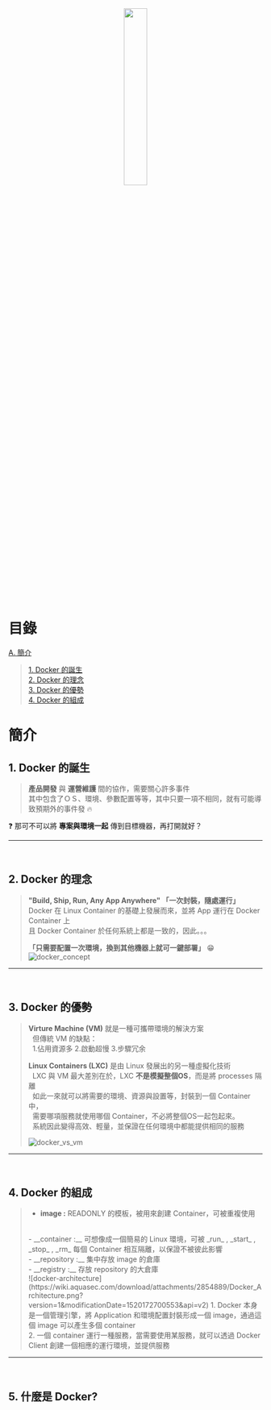 <div align=center><a href="https://www.docker.com/"><img src="https://www.docker.com/sites/default/files/social/docker_facebook_share.png" style="width:30%"></a></div>

# 目錄
[A. 簡介](#concept)
> [1. Docker 的誕生](#dockers-born)  
> [2. Docker 的理念](#what-is-docker)  
> [3. Docker 的優勢](#what-can-docker-do)  
> [4. Docker 的組成](#three-elements)
> 

# <span id="concept">簡介</span>
## 1. <span id="dockers-born">Docker 的誕生</span>
> __產品開發__ 與 __運營維護__ 間的協作，需要關心許多事件 \
> 其中包含了ＯＳ、環境、參數配置等等，其中只要一項不相同，就有可能導致預期外的事件發 :fire:

:question: 那可不可以將 __專案與環境一起__ 傳到目標機器，再打開就好？
<hr> 
<br>

## 2. <span id="what-is-docker">Docker 的理念</span>
> __"Build, Ship, Run, Any App Anywhere" 「一次封裝，隨處運行」__ \
> Docker 在 Linux Container 的基礎上發展而來，並將 App 運行在 Docker Container 上\
> 且 Docker Container 於任何系統上都是一致的，因此。。。
> 
> __「只需要配置一次環境，換到其他機器上就可一鍵部署」__ 😁
> ![docker_concept](https://img.itw01.com/images/2017/11/30/11/0432_95AUpJ_GZXPEGJ.jpg!r800x0.jpg)
<hr>
<br>

## 3. <span id="what-is-docker">Docker 的優勢<span> 
> __Virture Machine (VM)__ 就是一種可攜帶環境的解決方案\
> &nbsp; 但傳統 VM 的缺點： \
> &nbsp; 1.佔用資源多 2.啟動超慢 3.步驟冗余
> 
> __Linux Containers (LXC)__ 是由 Linux 發展出的另一種虛擬化技術 \
> &nbsp; LXC 與 VM 最大差別在於，LXC __不是模擬整個OS__，而是將 processes 隔離 \
> &nbsp; 如此一來就可以將需要的環境、資源與設置等，封裝到一個 Container 中， \
> &nbsp; 需要哪項服務就使用哪個 Container，不必將整個OS一起包起來。 \
> &nbsp; 系統因此變得高效、輕量，並保證在任何環境中都能提供相同的服務 
> 
> ![docker_vs_vm](https://miro.medium.com/max/4932/1*tAAJ06mUHOwpRH7R5R9oeA.png)
<hr>
<br>

## 4. <span id="what-is-docker">Docker 的組成</span>
> - __image :__ 
> READONLY 的模板，被用來創建 Container，可被重複使用
> <br>
> - __container :__
> 可想像成一個簡易的 Linux 環境，可被 _run_ , _start_ , _stop_ , _rm_ 每個 Container 相互隔離，以保證不被彼此影響
> <br>
> - __repository :__
> 集中存放 image 的倉庫
> <br>
> - __registry :__
> 存放 repository 的大倉庫
> <br>
> ![docker-architecture](https://wiki.aquasec.com/download/attachments/2854889/Docker_Architecture.png?version=1&modificationDate=1520172700553&api=v2)
> 1. Docker 本身是一個管理引擎，將 Application 和環境配置封裝形成一個 image，通過這個 image 可以產生多個 container
> <br>
> 2. 一個 container 運行一種服務，當需要使用某服務，就可以透過 Docker Client 創建一個相應的運行環境，並提供服務
<hr>
<br>

## 5. <span id="what-is-docker">什麼是 Docker?</span>
